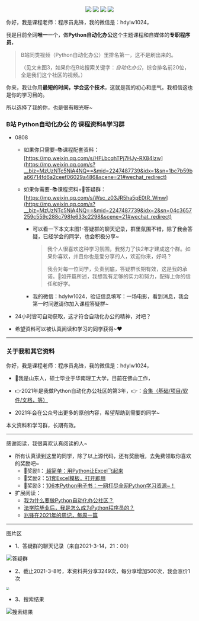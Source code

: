 <div align="center">
    <a href="https://github.com/zhaofeng092/python_auto_office"> <img src="https://badgen.net/badge/Github/%E7%A8%8B%E5%BA%8F%E5%91%98?icon=github&color=red"></a>
    <a href="http://t.cn/A6Gkrbzw"> <img src="https://badgen.net/badge/follow/%E5%85%AC%E4%BC%97%E5%8F%B7?icon=rss&color=green"></a>
    <a href="https://space.bilibili.com/259649365"> <img src="https://badgen.net/badge/pick/B%E7%AB%99?icon=dependabot&color=blue"></a>
    <a href="https://mp.weixin.qq.com/s/CadAaJUTUlXmTxJAjFUfPQ"> <img src="https://badgen.net/badge/join/%E4%BA%A4%E6%B5%81%E7%BE%A4?icon=atom&color=yellow"></a>
</div>


你好，我是课程老师：程序员兆锋，我的微信是：hdylw1024，

我是目前全网**唯一**一个，做**Python自动化办公**这个主题课程和自媒体的**专职程序员**，

> B站同类视频（Python自动化办公）里排名第一，这不是刷出来的。
>
> （见文末图3，如果你在B站搜索关键字：*自动化办公*，综合排名前20位，全是我们这个社区的视频。）

你来，我让你用**最短的时间，学会这个技术**，这就是我的初心和底气。我相信这也是你的学习目的。

所以选择了我的你，也是很有眼光呀~

### B站 Python自动化办公 的 课程资料&amp;学习群

- 0808

  

  - 如果你只需要-📚课程配套资料：[https://mp.weixin.qq.com/s/HFLbcqhTPj7HJy-RX84Izw](https://mp.weixin.qq.com/s?__biz=MzUzNTc5NjA4NQ==&mid=2247487739&idx=1&sn=1bc7b59ba66714fd6a2ceef06029a486&scene=21#wechat_redirect)

    

  - 如果你需要-📚课程资料+🚸答疑群：[https://mp.weixin.qq.com/s/Wsc_z03JR5ha5pE0tR_Wmw](https://mp.weixin.qq.com/s?__biz=MzUzNTc5NjA4NQ==&mid=2247487739&idx=2&sn=04c3657259c559c288c798fe633c2298&scene=21#wechat_redirect)
    - 可以看一下本文末图1-答疑群的聊天记录，群里氛围不错，除了我会答疑，已经学会的同学，也会积极分享~

      > 我个人很喜欢这种学习氛围，我努力了快2年才建成这个群。如果你喜欢，并且你也是爱分享的人，欢迎你来，好吗？
      >
      > 我会对每一位同学，负责到底，答疑群长期有效，这是我的承诺。💖如开篇所述，我想我有足够的实力和努力，配得上你的信任和好学。

    - 我的微信：hdylw1024，验证信息填写：一场电影，看到消息，我会第一时间邀请你加入课程答疑群~



- 24小时皆可自动获取，这才符合自动化办公的精神，对吧？
- 希望资料可以被认真阅读和学习的同学获得~❤



------

### 关于我和其它资料

你好，我是课程老师：程序员兆锋，我的微信是：hdylw1024，

- 💼我是山东人，硕士毕业于华南理工大学，目前在佛山工作，

- 👉2021年是我做Python自动化办公社区的第3年，👉：[合集（基础/项目/软件/文档，等）](https://mp.weixin.qq.com/s/s8SM69ioH_UJw_0Ytx8qvg)

- 2021年会在公众号出更多的原创内容，希望帮助到需要的同学~

本文资料和学习群，长期有效。

------

感谢阅读，我很喜欢认真阅读的人~

- 所有认真读到这里的同学，除了以上源代码，还有奖励哦，去免费领取你喜欢的奖励吧~
  - 💖奖励1：[ 超简单：用Python让Excel飞起来](http://mp.weixin.qq.com/s?__biz=MzI2Nzg5MjgyNg==&mid=2247491049&idx=4&sn=3ca3bb10f46af6145d97a27e3f5577d0&chksm=eaf6bcdcdd8135ca0be6061e345bed6ded05aaa1e5fb869f6df920b113af006cc83389d443b6#rd)
  - 💖奖励2：[51套Excel模板，打开即用](https://mp.weixin.qq.com/s/z4M_IwBaLaNP5lrDxItxrQ)
  - 💖奖励3：[106本Python电子书：一网打尽全网Python学习资源~！](https://mp.weixin.qq.com/s/H3us6_7wg2QspGZfGtfDZw)
- 扩展阅读：
  - [我为什么要做Python自动化办公社区？](https://mp.weixin.qq.com/s/TUUX5reeYAcrTZVDh-VSuA)
  - [法学院毕业后，我是怎么成为Python程序员的？](https://mp.weixin.qq.com/s/UrJ5PkRWYydaajGetUqFYQ)
  - [兆锋在2021年的周记，每周一篇](https://mp.weixin.qq.com/mp/appmsgalbum?__biz=MzkyMzIwOTgzMA==&action=getalbum&album_id=1767758486123184129&scene=173&from_msgid=2247483790&from_itemidx=1&count=3&uin=&key=&devicetype=Windows+10+x64&version=63010048&lang=zh_CN&ascene=1&session_us=gh_d1e9c776c1dd&fontgear=2)



------

图片区

- 1、答疑群的聊天记录（来自2021-3-14，21：00）

![答疑群](https://img-blog.csdnimg.cn/20210314235920585.png?x-oss-process=image/watermark,type_ZmFuZ3poZW5naGVpdGk,shadow_10,text_aHR0cHM6Ly9ibG9nLmNzZG4ubmV0L3dlaXhpbl80MjMyMTUxNw==,size_16,color_FFFFFF,t_70)





- 2、截止2021-3-8号，本资料共分享3249次，每分享增加500次，我会涨价1次

<img src="https://img-blog.csdnimg.cn/20210309132107783.png?x-oss-process=image/watermark,type_ZmFuZ3poZW5naGVpdGk,shadow_10,text_aHR0cHM6Ly9ibG9nLmNzZG4ubmV0L3dlaXhpbl80MjMyMTUxNw==,size_16,color_FFFFFF,t_70" style="zoom:50%;" />

- 3、搜索结果

![搜索结果](https://img-blog.csdnimg.cn/20210315002255149.png?x-oss-process=image/watermark,type_ZmFuZ3poZW5naGVpdGk,shadow_10,text_aHR0cHM6Ly9ibG9nLmNzZG4ubmV0L3dlaXhpbl80MjMyMTUxNw==,size_16,color_FFFFFF,t_70)